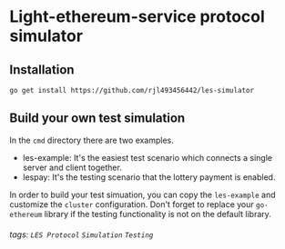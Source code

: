 # Light-ethereum-service protocol simulator

## Installation

```shell=
go get install https://github.com/rjl493456442/les-simulator
```


## Build your own test simulation

In the `cmd` directory there are two examples.

- les-example: It's the easiest test scenario which connects a single server and client together.
- lespay: It's the testing scenario that the lottery payment is enabled.

In order to build your test simuation, you can copy the `les-example` and customize the `cluster` configuration. Don't forget to replace your `go-ethereum` library if the testing functionality is not on the default library. 


###### tags: `LES Protocol` `Simulation` `Testing`
